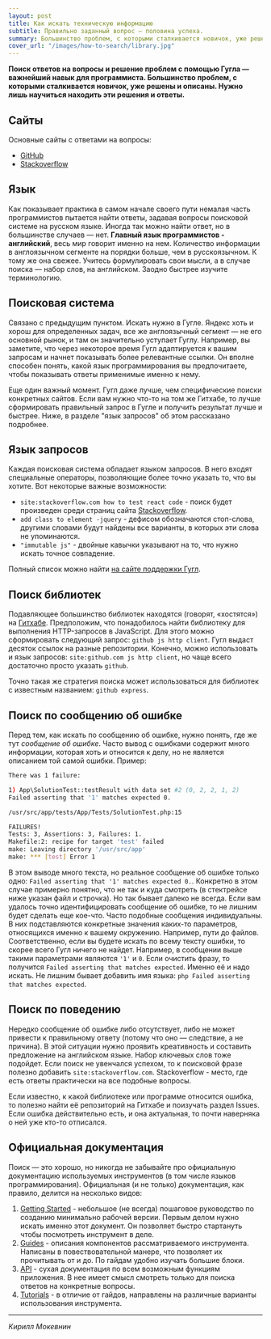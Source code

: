 ```yaml
---
layout: post
title: Как искать техническую информацию
subtitle: Правильно заданный вопрос — половина успеха.
summary: Большинство проблем, с которыми сталкивается новичок, уже решены и описаны. Нужно лишь научиться находить эти решения и ответы.
cover_url: "/images/how-to-search/library.jpg"
---
```


**Поиск ответов на вопросы и решение проблем с помощью Гугла — важнейший навык для программиста. Большинство проблем, с которыми сталкивается новичок, уже решены и описаны. Нужно лишь научиться находить эти решения и ответы.**

## Сайты

Основные сайты с ответами на вопросы:

* [GitHub](https://github.com)
* [Stackoverflow](https://stackoverflow.com)

## Язык

Как показывает практика в самом начале своего пути немалая часть программистов пытается найти ответы, задавая вопросы поисковой системе на русском языке. Иногда так можно найти ответ, но в большинстве случаев — нет. **Главный язык программистов - английский**, весь мир говорит именно на нем. Количество информации в англоязычном сегменте на порядки больше, чем в русскоязычном. К тому же она свежее. Учитесь формулировать свои мысли, а в случае поиска — набор слов, на английском. Заодно быстрее изучите терминологию.

## Поисковая система

Связано с предыдущим пунктом. Искать нужно в Гугле. Яндекс хоть и хорош для определенных задач, все же англоязычный сегмент — не его основной рынок, и там он значительно уступает Гуглу. Например, вы заметите, что через некоторое время Гугл адаптируется к вашим запросам и начнет показывать более релевантные ссылки. Он вполне способен понять, какой язык программирования вы предпочитаете, чтобы показывать ответы применимые именно к нему.

Еще один важный момент. Гугл даже лучше, чем специфические поиски конкретных сайтов. Если вам нужно что-то на том же Гитхабе, то лучше сформировать правильный запрос в Гугле и получить результат лучше и быстрее. Ниже, в разделе "язык запросов" об этом рассказано подробнее.

## Язык запросов

Каждая поисковая система обладает языком запросов. В него входят специальные операторы, позволяющие более точно указать то, что вы хотите. Вот некоторые важные возможности:

* `site:stackoverflow.com how to test react code` - поиск будет произведен среди страниц сайта [Stackoverflow](https://stackoverflow.com/).
* `add class to element -jquery` - дефисом обозначаются стоп-слова, другими словами будут найдены все варианты, в которых эти слова не упоминаются.
* `"immutable js"` - двойные кавычки указывают на то, что нужно искать точное совпадение.

Полный список можно найти [на сайте поддержки Гугл](https://support.google.com/websearch/answer/2466433?visit_id=1-636424030566191968-2246914586&p=adv_operators&hl=en&rd=1).

## Поиск библиотек

Подавляющее большинство библиотек находятся (говорят, «хостятся») на [Гитхабе](https://github.com). Предположим, что понадобилось найти библиотеку для выполнения HTTP-запросов в JavaScript. Для этого можно сформировать следующий запрос: `github js http client`. Гугл выдаст десяток ссылок на разные репозитории. Конечно, можно использовать и язык запросов: `site:github.com js http client`, но чаще всего достаточно просто указать `github`.

Точно такая же стратегия поиска может использоваться для библиотек с известным названием: `github express`.

## Поиск по сообщению об ошибке

Перед тем, как искать по сообщению об ошибке, нужно понять, где же тут *сообщение об ошибке*. Часто вывод с ошибками содержит много информации, которая хоть и относится к делу, но не является описанием той самой ошибки. Пример:

```sh
There was 1 failure:

1) App\SolutionTest::testResult with data set #2 (0, 2, 2, 1, 2)
Failed asserting that '1' matches expected 0.

/usr/src/app/tests/App/Tests/SolutionTest.php:15

FAILURES!
Tests: 3, Assertions: 3, Failures: 1.
Makefile:2: recipe for target 'test' failed
make: Leaving directory '/usr/src/app'
make: *** [test] Error 1
```

В этом выводе много текста, но реальное сообщение об ошибке только одно: `Failed asserting that '1' matches expected 0.`. Конкретно в этом случае примерно понятно, что не так и куда смотреть (в стектрейсе ниже указан файл и строчка). Но так бывает далеко не всегда. Если вам удалось точно идентифицировать сообщение об ошибке, то не лишним будет сделать еще кое-что. Часто подобные сообщения индивидуальны. В них подставляются конкретные значения каких-то параметров, относящихся именно к вашему окружению. Например, пути до файлов. Соответственно, если вы будете искать по всему тексту ошибки, то скорее всего Гугл ничего не найдет. Например, в сообщении выше такими параметрами являются `'1'` и `0`. Если очистить фразу, то получится `Failed asserting that matches expected`. Именно её и надо искать. Не лишним бывает добавить имя языка: `php Failed asserting that matches expected`.

## Поиск по поведению

Нередко сообщение об ошибке либо отсутствует, либо не может привести к правильному ответу (потому что оно — следствие, а не причина). В этой ситуации нужно проявить креативность и составить предложение на английском языке. Набор ключевых слов тоже подойдет. Если поиск не увенчался успехом, то к поисковой фразе полезно добавить `site:stackoverflow.com`. Stackoverflow - место, где есть ответы практически на все подобные вопросы.

Если известно, к какой библиотеке или программе относится ошибка, то полезно найти её репозиторий на Гитхабе и поизучать раздел Issues. Если ошибка действительно есть, и она актуальная, то почти наверняка о ней уже кто-то отписался.


## Официальная документация

Поиск — это хорошо, но никогда не забывайте про официальную документацию используемых инструментов (в том числе языков программирования). Официальная (и не только) документация, как правило, делится на несколько видов:

1. [Getting Started](https://guides.rubyonrails.org/getting_started.html) - небольшое (не всегда) пошаговое руководство по созданию минимально рабочей версии. Первым делом нужно искать именно этот документ. Он позволяет быстро стартануть чтобы посмотреть инструмент в деле.
1. [Guides](https://laravel.com/docs/5.5/routing) - описания компонентов рассматриваемого инструмента. Написаны в повествовательной манере, что позволяет их прочитывать от и до. По гайдам удобно изучать большие блоки.
1. [API](https://bit.ly/2uq98XM) - сухая документация по всем возможным функциям приложения. В нее имеет смысл смотреть только для поиска ответов на конкретные вопросы.
1. [Tutorials](https://blog.codeship.com/an-introduction-to-apis-with-phoenix/) - в отличие от гайдов, направлены на различные варианты использования инструмента.

---

*Кирилл Мокевнин*
